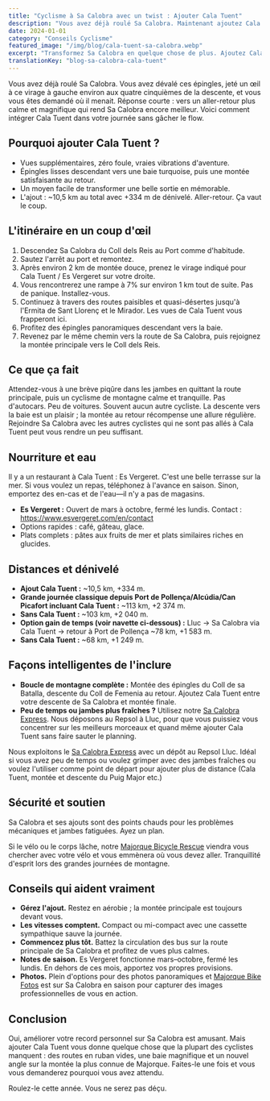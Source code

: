 ```yaml
---
title: "Cyclisme à Sa Calobra avec un twist : Ajouter Cala Tuent"
description: "Vous avez déjà roulé Sa Calobra. Maintenant ajoutez Cala Tuent pour des routes plus calmes, des vues époustouflantes et de vraies vibrations d'aventure. Voici comment l'intégrer à votre journée."
date: 2024-01-01
category: "Conseils Cyclisme"
featured_image: "/img/blog/cala-tuent-sa-calobra.webp"
excerpt: "Transformez Sa Calobra en quelque chose de plus. Ajoutez Cala Tuent pour des routes désertes, des baies turquoise et un nouvel angle sur la montée la plus connue de Majorque."
translationKey: "blog-sa-calobra-cala-tuent"
---
```


Vous avez déjà roulé Sa Calobra. Vous avez dévalé ces épingles, jeté un œil à ce virage à gauche environ aux quatre cinquièmes de la descente, et vous vous êtes demandé où il menait. Réponse courte : vers un aller-retour plus calme et magnifique qui rend Sa Calobra encore meilleur. Voici comment intégrer Cala Tuent dans votre journée sans gâcher le flow.

## Pourquoi ajouter Cala Tuent ?

- Vues supplémentaires, zéro foule, vraies vibrations d'aventure.
- Épingles lisses descendant vers une baie turquoise, puis une montée satisfaisante au retour.
- Un moyen facile de transformer une belle sortie en mémorable.
- L'ajout : ~10,5 km au total avec +334 m de dénivelé. Aller-retour. Ça vaut le coup.

## L'itinéraire en un coup d'œil

1. Descendez Sa Calobra du Coll dels Reis au Port comme d'habitude.
2. Sautez l'arrêt au port et remontez.
3. Après environ 2 km de montée douce, prenez le virage indiqué pour Cala Tuent / Es Vergeret sur votre droite.
4. Vous rencontrerez une rampe à 7% sur environ 1 km tout de suite. Pas de panique. Installez-vous.
5. Continuez à travers des routes paisibles et quasi-désertes jusqu'à l'Ermita de Sant Llorenç et le Mirador. Les vues de Cala Tuent vous frapperont ici.
6. Profitez des épingles panoramiques descendant vers la baie.
7. Revenez par le même chemin vers la route de Sa Calobra, puis rejoignez la montée principale vers le Coll dels Reis.

## Ce que ça fait

Attendez-vous à une brève piqûre dans les jambes en quittant la route principale, puis un cyclisme de montagne calme et tranquille. Pas d'autocars. Peu de voitures. Souvent aucun autre cycliste. La descente vers la baie est un plaisir ; la montée au retour récompense une allure régulière. Rejoindre Sa Calobra avec les autres cyclistes qui ne sont pas allés à Cala Tuent peut vous rendre un peu suffisant.

## Nourriture et eau

Il y a un restaurant à Cala Tuent : Es Vergeret. C'est une belle terrasse sur la mer. Si vous voulez un repas, téléphonez à l'avance en saison. Sinon, emportez des en-cas et de l'eau—il n'y a pas de magasins.

- **Es Vergeret :** Ouvert de mars à octobre, fermé les lundis. Contact : <a href="https://www.esvergeret.com/en/contact" target="_blank">https://www.esvergeret.com/en/contact</a>
- Options rapides : café, gâteau, glace.
- Plats complets : pâtes aux fruits de mer et plats similaires riches en glucides.

## Distances et dénivelé

- **Ajout Cala Tuent :** ~10,5 km, +334 m.
- **Grande journée classique depuis Port de Pollença/Alcúdia/Can Picafort incluant Cala Tuent :** ~113 km, +2 374 m.
- **Sans Cala Tuent :** ~103 km, +2 040 m.
- **Option gain de temps (voir navette ci-dessous) :** Lluc → Sa Calobra via Cala Tuent → retour à Port de Pollença ~78 km, +1 583 m.
- **Sans Cala Tuent :** ~68 km, +1 249 m.

## Façons intelligentes de l'inclure

- **Boucle de montagne complète :** Montée des épingles du Coll de sa Batalla, descente du Coll de Femenia au retour. Ajoutez Cala Tuent entre votre descente de Sa Calobra et montée finale.
- **Peu de temps ou jambes plus fraîches ?** Utilisez notre <a href="https://mallorcacycleshuttle.company.site/products/Scheduled-Bike-Buses-c15728235" target="_blank">Sa Calobra Express</a>. Nous déposons au Repsol à Lluc, pour que vous puissiez vous concentrer sur les meilleurs morceaux et quand même ajouter Cala Tuent sans faire sauter le planning.

Nous exploitons le <a href="https://mallorcacycleshuttle.company.site/products/Scheduled-Bike-Buses-c15728235" target="_blank">Sa Calobra Express</a> avec un dépôt au Repsol Lluc. Idéal si vous avez peu de temps ou voulez grimper avec des jambes fraîches ou voulez l'utiliser comme point de départ pour ajouter plus de distance (Cala Tuent, montée et descente du Puig Major etc.)

## Sécurité et soutien

Sa Calobra et ses ajouts sont des points chauds pour les problèmes mécaniques et jambes fatiguées. Ayez un plan.

Si le vélo ou le corps lâche, notre <a href="https://mallorcacycleshuttle.company.site/products/Rescue-&-Recovery-c15728236" target="_blank">Majorque Bicycle Rescue</a> viendra vous chercher avec votre vélo et vous emmènera où vous devez aller. Tranquillité d'esprit lors des grandes journées de montagne.

## Conseils qui aident vraiment

- **Gérez l'ajout.** Restez en aérobie ; la montée principale est toujours devant vous.
- **Les vitesses comptent.** Compact ou mi-compact avec une cassette sympathique sauve la journée.
- **Commencez plus tôt.** Battez la circulation des bus sur la route principale de Sa Calobra et profitez de vues plus calmes.
- **Notes de saison.** Es Vergeret fonctionne mars–octobre, fermé les lundis. En dehors de ces mois, apportez vos propres provisions.
- **Photos.** Plein d'options pour des photos panoramiques et <a href="https://www.mallorcacyclingphotos.com/" target="_blank">Majorque Bike Fotos</a> est sur Sa Calobra en saison pour capturer des images professionnelles de vous en action.

## Conclusion

Oui, améliorer votre record personnel sur Sa Calobra est amusant. Mais ajouter Cala Tuent vous donne quelque chose que la plupart des cyclistes manquent : des routes en ruban vides, une baie magnifique et un nouvel angle sur la montée la plus connue de Majorque. Faites-le une fois et vous vous demanderez pourquoi vous avez attendu.

Roulez-le cette année. Vous ne serez pas déçu.
